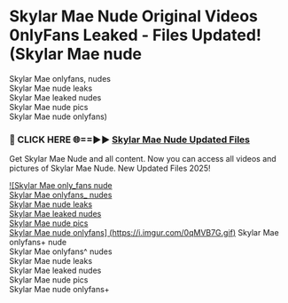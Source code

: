 # Skylar Mae Nude Original Videos 0nlyFans Leaked - Files Updated! (Skylar Mae nude<br>

Skylar Mae onlyfans, nudes<br>
Skylar Mae nude leaks<br>
Skylar Mae leaked nudes<br>
Skylar Mae nude pics<br>
Skylar Mae nude onlyfans)

<h3>🔴 CLICK HERE 🌐==►► <a href="https://tinyurl.com/leaks-videos" rel="nofollow">Skylar Mae Nude Updated Files</a></h3>

Get Skylar Mae Nude and all content. Now you can access all videos and pictures of Skylar Mae Nude. New Updated Files 2025!

[![Skylar Mae only_fans nude<br>
Skylar Mae onlyfans_ nudes<br>
Skylar Mae nude leaks<br>
Skylar Mae leaked nudes<br>
Skylar Mae nude pics<br>
Skylar Mae nude onlyfans]
(https://i.imgur.com/0qMVB7G.gif)](https://tinyurl.com/leaks-videos)
Skylar Mae onlyfans+ nude<br>
Skylar Mae onlyfans^ nudes<br>
Skylar Mae nude leaks<br>
Skylar Mae leaked nudes<br>
Skylar Mae nude pics<br>
Skylar Mae nude onlyfans+